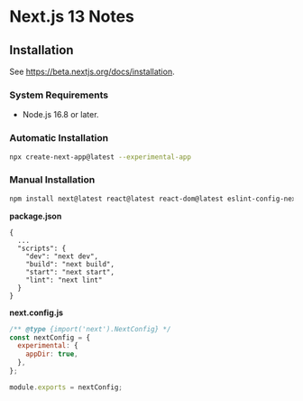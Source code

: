 # Next.js 13 Notes


## Installation

See https://beta.nextjs.org/docs/installation.

### System Requirements

- Node.js 16.8 or later.

### Automatic Installation

```sh
npx create-next-app@latest --experimental-app
```

### Manual Installation

```sh
npm install next@latest react@latest react-dom@latest eslint-config-next@latest
```

**package.json**

```json5
{
  ...
  "scripts": {
    "dev": "next dev",
    "build": "next build",
    "start": "next start",
    "lint": "next lint"
  }
}
```

**next.config.js**

```js
/** @type {import('next').NextConfig} */
const nextConfig = {
  experimental: {
    appDir: true,
  },
};

module.exports = nextConfig;
```
